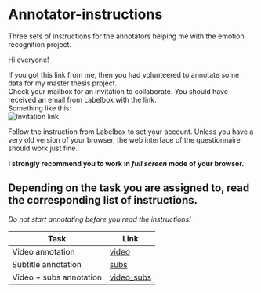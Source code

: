 # Annotator-instructions
Three sets of instructions for the annotators helping me with the emotion recognition project.

Hi everyone!

If you got this link from me, then you had volunteered to annotate some data for my master thesis project.  
Check your mailbox for an invitation to collaborate. You should have received an email from Labelbox with the link.  
Something like this:  
![Invitation link](/invitation.png)

Follow the instruction from Labelbox to set your account. 
Unless you have a very old version of your browser, the web interface of the questionnaire should work just fine.  

**I strongly recommend you to work in _full screen_ mode of your browser.**

## Depending on the task you are assigned to, read the corresponding list of instructions.
*Do not start annotating before you read the instructions!*

Task | Link
------------ | -------------
Video annotation | [video](/Video.md)
Subtitle annotation | [subs](/Subs.md)
Video + subs annotation | [video_subs](/Video_subs.md)
